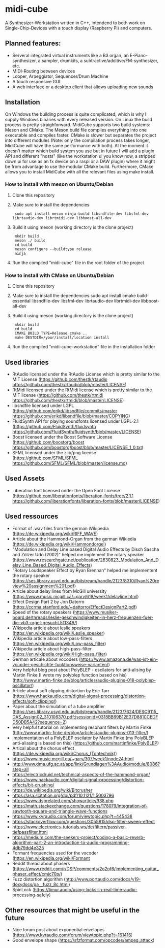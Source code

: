 # midi-cube

A Synthesizer-Workstation written in C++, intendend to both work on Single-Chip-Devices with a touch display (Raspberry Pi) and computers.

## Planned features:
* Serveral integrated virtual instruments like a B3 organ, an E-Piano-synthesizer, a sampler, drumkits, a subtractive/additive/FM-synthesizer, etc.
* MIDI-Routing between devices
* Looper, Arpeggiator, Sequencer/Drum Machine
* A touch responsive GUI
* A web interface or a desktop client that allows uploading new sounds

## Installation
On Windows the building process is quite complicated, which is why I supply Windows binaries with every released version.
On Linux the build process is pretty straighforward. MidiCube supports two build systems: Meson and CMake. The Meson build file compiles everything into one executable and compiles faster. CMake is slower but separates the project into different modules (Note: only the compilation process takes longer, MidiCube will have the same performance with both). At the moment it doesn't matter which build system you use but in future I will add a plugin API and different "hosts" (like the workstation ui you know now, a stripped down ui for use as an fx device on a raspi or a DAW plugin) where it might be from advantage to use the modular CMake build. Furthermore, CMake allows you to install MidiCube with all the relevant files using make install.
### How to install with meson on Ubuntu/Debian
1. Clone this repository
2. Make sure to install the dependencies
		
		sudo apt install meson ninja-build libsndfile-dev libsfml-dev librtaudio-dev librtmidi-dev libboost-all-dev
		
3. Build it using meson (working directory is the clone project)
		
		mkdir build
		meson ./ build
		cd build
		meson configure --buildtype release
		ninja
		
5. Run the compiled "midi-cube" file in the root folder of the project

### How to install with CMake on Ubuntu/Debian
1. Clone this repository
2. Make sure to install the dependencies
		sudo apt install cmake build-essential libsndfile-dev libsfml-dev librtaudio-dev librtmidi-dev libboost-all-dev
3. Build it using meson (working directory is the clone project)

		mkdir build
		cd build
		CMAKE_BUILD_TYPE=Release cmake ..
		make DESTDIR=/your/install/location install

5. Run the compiled "midi-cube-workstation" file in the installation folder


## Used libraries
* RtAudio licensed under the RtAudio License which is pretty similar to the MIT License (https://github.com/thestk/rtaudio https://github.com/thestk/rtaudio/blob/master/LICENSE)
* RtMidi licensed under the RtMidi license which is pretty similar to the MIT license (https://github.com/thestk/rtmidi https://github.com/thestk/rtmidi/blob/master/LICENSE)
* libsndfile licensed under LGPL (https://github.com/erikd/libsndfile/commits/master https://github.com/erikd/libsndfile/blob/master/COPYING)
* FluidSynth API for playing soundfonts licensed under LGPL-2.1 (https://github.com/FluidSynth/fluidsynth https://github.com/FluidSynth/fluidsynth/blob/master/LICENSE)
* Boost licensed under the Boost Software License (https://github.com/boostorg/boost https://github.com/boostorg/boost/blob/master/LICENSE_1_0.txt)
* SFML licensed under the zlib/png license (https://github.com/SFML/SFML https://github.com/SFML/SFML/blob/master/license.md)

## Used Assets
* Liberation font licensed onder the Open Font License (https://github.com/liberationfonts/liberation-fonts/tree/2.1.1 https://github.com/liberationfonts/liberation-fonts/blob/master/LICENSE)

## Used ressources
* Format of .wav files from the german Wikipedia (https://de.wikipedia.org/wiki/RIFF_WAVE)
* Article about the Hammond-Organ from the german Wikiedia (https://de.wikipedia.org/wiki/Hammondorgel)
* "Modulation and Delay Line based Digital Audio Effects by Disch Sascha and Zölzer Udo (2002)" helped me implement the rotary speaker (https://www.researchgate.net/publication/2830823_Modulation_And_Delay_Line_Based_Digital_Audio_Effects)
* "Rotary Loudspeaker Effect by Ryan Brennan" helped me implementent the rotary speaker (https://ses.library.usyd.edu.au/bitstream/handle/2123/8310/Ryan%20review%20assignment%201.pdf)
* Article about delay lines from McGill university (https://www.music.mcgill.ca/~gary/618/week1/delayline.html)
* Effect Design Part 2 by Jon Datorro (https://ccrma.stanford.edu/~dattorro/EffectDesignPart2.pdf)
* Speed of the rotary speakers (https://www.musiker-board.de/threads/leslie-geschwindigkeiten-in-herz-frequenzen-fuer-die-vb3-orgel-gesucht.511349/)
* Wikipedia article about leslie speakers (https://en.wikipedia.org/wiki/Leslie_speaker)
* Wikipedia article about low-pass-filters (https://en.wikipedia.org/wiki/Low-pass_filter)
* Wikipedia article about high-pass-filter (https://en.wikipedia.org/wiki/High-pass_filter)
* German articale about vocoders (https://www.amazona.de/was-ist-ein-vocoder-geschichte-funktionsweise-varianten/)
* Very helpful blog post about PolyBLEP - oscilators for anti-alising by Martin Finke (I wrote my polyblep function based on his) (http://www.martin-finke.de/blog/articles/audio-plugins-018-polyblep-oscillator/)
* Article about soft clipping distortion by Eric Tarr (https://www.hackaudio.com/digital-signal-processing/distortion-effects/soft-clipping/)
* Paper about the simulation of a tube amplifier (https://ses.library.usyd.edu.au/bitstream/handle/2123/7624/DESC9115_DAS_Assign02_310106370.pdf;jsessionid=0318BB69B12E37D8810CEDFD50DB5A42?sequence=2)
* Very helpful tutorial on implementing resonant filters by Martin Finke (http://www.martin-finke.de/blog/articles/audio-plugins-013-filter/)
* Implementation of a PolyBLEP oscilator by Martin Finke (my PolyBLEP anti-aliasing is based on this) (https://github.com/martinfinke/PolyBLEP)
* Artical about the chorus effect (https://de.wikipedia.org/wiki/Chorus_(Tontechnik))
* https://www.music.mcgill.ca/~gary/307/week1/node24.html
* http://www.dma.ufg.ac.at/app/link/Grundlagen%3AAudio/module/8086?step=all
* https://electricdruid.net/technical-aspects-of-the-hammond-organ/
* https://www.hackaudio.com/digital-signal-processing/distortion-effects/bit-crushing/
* https://de.wikipedia.org/wiki/Bitcrusher
* https://asa.scitation.org/doi/pdf/10.1121/1.5003796
* https://www.dsprelated.com/showarticle/938.php
* https://math.stackexchange.com/questions/178079/integration-of-sawtooth-square-and-triangle-wave-functions
* https://www.kvraudio.com/forum/viewtopic.php?t=445438
* https://stackoverflow.com/questions/3055815/dsp-filter-sweep-effect
* https://www.electronics-tutorials.ws/de/filtern/passiver-tiefpassfilter.html
* https://medium.com/the-seekers-project/coding-a-basic-reverb-algorithm-part-2-an-introduction-to-audio-programming-4db79dd4e325
* Formant frequencies used for the vocoder (https://en.wikipedia.org/wiki/Formant
* Reddit thread about phasers (https://www.reddit.com/r/DSP/comments/2o2pf6/implementing_guitar_phaser_effect/cmjc70p/)
* Fuzz distortion algorithm (http://www.portaudio.com/docs/v19-doxydocs/pa__fuzz_8c.html)
* SpinLock (https://timur.audio/using-locks-in-real-time-audio-processing-safely)

## Other resources that might be useful in the future
* Nice forum post about exponential envelopes (https://www.kvraudio.com/forum/viewtopic.php?t=161416)
* Good envelope shape (https://sfzformat.com/opcodes/ampeg_attack)
